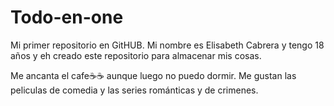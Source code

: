 # Todo-en-one
Mi primer repositorio en GitHUB.
Mi nombre es Elisabeth Cabrera y tengo 18 años y eh creado este repositorio para almacenar mis cosas. 

Me ancanta el cafe☕☕ aunque luego no puedo dormir.
Me gustan las peliculas de comedia y las series románticas y de crimenes.
